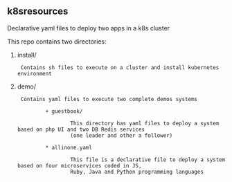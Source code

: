 ## k8sresources

Declarative yaml files to deploy two apps in a k8s cluster

This repo contains two directories:

1) install/

        Contains sh files to execute on a cluster and install kubernetes environment
2) demo/

        Contains yaml files to execute two complete demos systems
        
                + guestbook/ 
                        
                        This directory has yaml files to deploy a system based on php UI and two DB Redis services 
                        (one leader and other a follower)
                
                * allinone.yaml 
                        
                        This file is a declarative file to deploy a system based on four microservices coded in JS, 
                        Ruby, Java and Python programming languages
